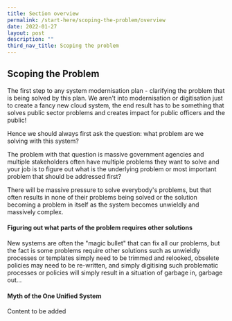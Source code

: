 ```yaml
---
title: Section overview
permalink: /start-here/scoping-the-problem/overview
date: 2022-01-27
layout: post
description: ""
third_nav_title: Scoping the problem
---
```

## Scoping the Problem

The first step to any system modernisation plan - clarifying the problem that is being solved by this plan. We aren't into modernisation or digitisation just to create a fancy new cloud system, the end result has to be something that solves public sector problems and creates impact for public officers and the public!

Hence we should always first ask the question: what problem are we solving with this system?

The problem with that question is massive government agencies and multiple stakeholders often have multiple problems they want to solve and your job is to figure out what is the underlying problem or most important problem that should be addressed first?

There will be massive pressure to solve everybody's problems, but that often results in none of their problems being solved or the solution becoming a problem in itself as the system becomes unwieldly and massively complex.

#### Figuring out what parts of the problem requires other solutions 
New systems are often the "magic bullet" that can fix all our problems, but the fact is some problems require other solutions such as unwieldly processes or templates simply need to be trimmed and relooked, obselete policies may need to be re-written, and simply digitising such problematic processes or policies will simply result in a situation of garbage in, garbage out...

#### Myth of the One Unified System
Content to be added

